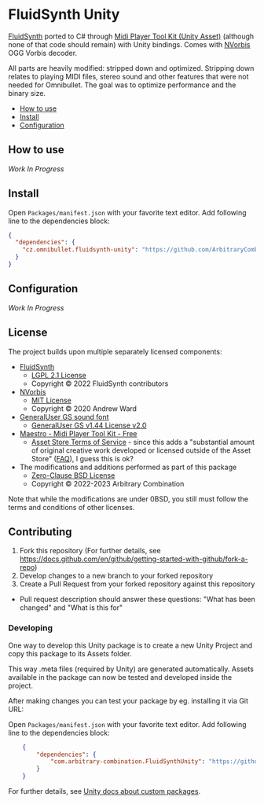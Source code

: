 # FluidSynth Unity

[FluidSynth](https://www.fluidsynth.org/) ported to C# through
[Midi Player Tool Kit (Unity Asset)](https://assetstore.unity.com/packages/tools/audio/maestro-midi-player-tool-kit-free-107994) 
(although none of that code should remain) with Unity bindings.
Comes with [NVorbis](https://github.com/NVorbis/NVorbis) OGG Vorbis decoder.

All parts are heavily modified: stripped down and optimized.
Stripping down relates to playing MIDI files, stereo sound and other features that were not needed for Omnibullet.
The goal was to optimize performance and the binary size.

- [How to use](#how-to-use)
- [Install](#install)
- [Configuration](#configuration)

<!-- toc -->

## How to use

*Work In Progress*

## Install

Open `Packages/manifest.json` with your favorite text editor. Add following line to the dependencies block:
```json
{
  "dependencies": {
    "cz.omnibullet.fluidsynth-unity": "https://github.com/ArbitraryCombination/FluidSynthUnity.git"
  }
}
```

## Configuration

*Work In Progress*

## License

The project builds upon multiple separately licensed components:

- [FluidSynth](https://github.com/FluidSynth/fluidsynth)
  - [LGPL 2.1 License](LICENSE~/fluidsynth.txt)
  - Copyright © 2022 FluidSynth contributors
- [NVorbis](https://github.com/NVorbis/NVorbis)
  - [MIT License](LICENSE~/nvorbis.txt)
  - Copyright © 2020 Andrew Ward
- [GeneralUser GS sound font](https://www.schristiancollins.com/generaluser.php)
  - [GeneralUser GS v1.44 License v2.0](LICENSE~/generalusergs.txt)
- [Maestro - Midi Player Tool Kit - Free](https://assetstore.unity.com/packages/tools/audio/maestro-midi-player-tool-kit-free-107994)
  - [Asset Store Terms of Service](https://unity.com/legal/as-terms) - since this adds a "substantial amount of original creative work developed or licensed outside of the Asset Store" ([FAQ](https://assetstore.unity.com/browse/eula-faq)), I guess this is ok?
- The modifications and additions performed as part of this package
  - [Zero-Clause BSD License](https://opensource.org/license/0bsd/)
  - Copyright © 2022-2023 Arbitrary Combination

Note that while the modifications are under 0BSD,
you still must follow the terms and conditions of other licenses.

## Contributing

1. Fork this repository (For further details, see https://docs.github.com/en/github/getting-started-with-github/fork-a-repo)
2. Develop changes to a new branch to your forked repository
3. Create a Pull Request from your forked repository against this repository
  - Pull request description should answer these questions: "What has been changed" and "What is this for"

### Developing

One way to develop this Unity package is to create a new Unity Project and copy this package to its Assets folder.

This way .meta files (required by Unity) are generated automatically. Assets available in the package can now be tested and developed inside the project.

After making changes you can test your package by eg. installing it via Git URL:

Open `Packages/manifest.json` with your favorite text editor. Add following line to the dependencies block:
```json
    {
        "dependencies": {
            "com.arbitrary-combination.FluidSynthUnity": "https://github.com/ArbitraryCombination/FluidSynthUnity.git"
        }
    }
```

For further details, see [Unity docs about custom packages](https://docs.unity3d.com/Manual/CustomPackages.html).

